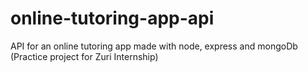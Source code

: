 # online-tutoring-app-api
API for an online tutoring app  made with node, express and mongoDb (Practice project for Zuri Internship)
